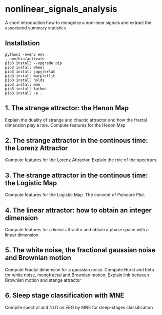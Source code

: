 # nonlinear_signals_analysis
A short introduction how to recognise a nonlinear signals and extract the associated summary statistics

## Installation

```
python3 -mvenv env
. env/bin/activate
pip3 install --upgrade pip
pip3 install wheel
pip3 install jupyterlab
pip3 install matplotlib
pip3 install nolds
pip3 install mne
pip3 install fathon
pip3 install -e .

```



## 1. The strange attractor: the Henon Map

Explain the duality of strange and chaotic attractor and how the fractal dimension play a role. Compute features for the Henon Map

## 2. The strange attractor in the continous time: the Lorenz Attractor

Compute features for the Lorenz Attractor. Explain the role of the spectrum.

## 3. The strange attractor in the continous time: the Logistic Map 

Compute features for the Logistic Map. The concept of Poincare Plot.

## 4. The linear attractor: how to obtain an integer dimension

Compute features for a linear attractor and obtain a phase space with a linear dimension.

## 5. The white noise, the fractional gaussian noise and Brownian motion

Compute Fractal dimension for a gaussian noise. Compute Hurst and beta for white noise, monofractal and Brownian motion. Explain link between Brownian motion and stange attractor

## 6. Sleep stage classification with MNE

Compite spectral and NLD on EEG by MNE for sleep-stages classification
